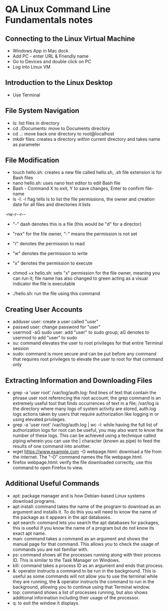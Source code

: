 # QA Linux Command Line Fundamentals notes

## Connecting to the Linux Virtual Machine
- Windows App in Mac dock
- Add PC - enter URL & Friendly name
- Go to Devices and double click on PC
- Log into Linux VM

## Introduction to the Linux Desktop
- Use Terminal

## File System Navigation
- ls: list files in directory
- cd ./Documents: move to Documents directory
- cd ..: move back one directory to root@localhost
- mkdir files: creates a directory within current directory and takes name as parameter

## File Modification
- touch hello.sh: creates a new file called hello.sh, .sh file extension is for Bash files
- nano hello.sh: uses nano text editor to edit Bash file
- Bash - Command X to exit, Y to save changes, Enter to confirm file-name
- ls -l: -l flag tells ls to list the file permissions, the owner and creation date for all files and directories it lists

-rw-r--r--
- "-" dash denotes this is a file (this would be "d" for a director)
- "rwx" for the file owner, "-" means the permission is not set
- "r" denotes the permission to read
- "w" denotes the permission to write
- "x" denotes the permission to execute

- chmod +x hello.sh: sets "x" permission for the file owner, meaning you can run it; file name has also changed to green acting as a visual indicator the file is executable

- ./hello.sh: run the file using this command

## Creating User Accounts
- adduser user: create a user called "user"
- passwd user: change password for "user"
- usermod -aG sudo user: add "user" to sudo group; aG denotes to usermod to add "user" to sudo
- su: command elevates the user to root privileges for that entire Terminal session
- sudo: command is more secure and can be put before any command that requires root privileges to elevate the user to root for that command only

## Extracting Information and Downloading Files
- grep -a 'user root' /var/log/auth.log: find lines of text that contain the phrase user root referencing the root account; the grep command is an extremely useful tool that finds occurrences of text in a file; /var/log is the directory where many logs of system activity are stored, auth.log logs actions taken by users that require authorization like logging in or using elevated privileges.
- grep -a 'user root' /var/log/auth.log | wc -l: while having the full list of authorization logs for root can be useful, you may also want to know the number of these logs. This can be achieved using a technique called piping wherein you can use the | character (known as pipe) to feed the results of one command into another.
- wget https://www.example.com -O webpage.html: download a file from the internet. The "-O" command names the file webpage.html.
- firefox webpage.html: verify the file downloaded correctly, use this command to open Firefox to view.

## Additional Useful Commands
- apt: package manager and is how Debian-based Linux systems download programs.
- apt install: command takes the name of the program to download as an argument and installs it. To do this you will need to know the name of the package as it appears in the apt databases.
- apt search: command lets you search the apt databases for packages, this is useful if you know the name of a program but do not know its exact apt name.
- man: command takes a command as an argument and shows the manual page for that command. This allows you to check the usage of commands you are not familiar with.
- ps: command shows all the processes running along with their process ID. This is similar to the Task Manager on Windows.
- kill: command takes a process ID as an argument and ends that process.
- &: operator instructs a command to be run in the background. This is useful as some commands will not allow you to use the terminal while they are running, the & operator instructs the command to run in the background, allowing you to continue using that Terminal window.
- top: command shows a list of processes running, but also shows additional information including their usage of the processor.
- q: to exit the window it displays.